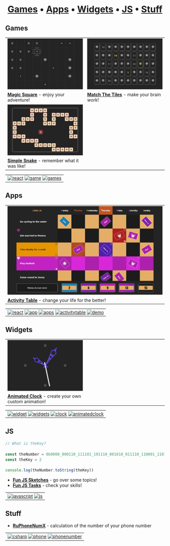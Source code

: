<h1 align="center">
    <a href="#1"><b>Games</b></a> &bull; <a href="#2"><b>Apps</b></a> &bull; <a href="#3"><b>Widgets</b></a> &bull; <a href="#4"><b>JS</b></a> &bull; <a href="#5"><b>Stuff</b></a><a id="1"></a>
</h1>

## Games

<table>
    <tr>
        <td><a href="https://papaproger.github.io/magicsquare/"><img src="magicsquare.jpg" alt="Magic Square" title="Play it now!" /></a></td>
        <td><a href="https://papaproger.github.io/matchthetiles/"><img src="matchthetiles.jpg" alt="Match The Tiles" title="Play it now!" /></a></td>
    </tr>
    <tr>
        <td width="50%"><a href="https://github.com/papaproger/magicsquare"><b>Magic Square</b></a> - enjoy your adventure!</td>
        <td width="50%"><a href="https://github.com/papaproger/matchthetiles"><b>Match The Tiles</b></a> - make your brain work!</td>
    </tr>
    <tr>
        <td><a href="https://papaproger.github.io/simplesnake/"><img src="simplesnake.jpg" alt="Simple Snake" title="Play it now!" /></a></td>
        <td></td>
    </tr>
    <tr>
        <td width="50%"><a href="https://github.com/papaproger/simplesnake"><b>Simple Snake</b></a> - remember what it was like!</td>
        <td width="50%"></td>
    </tr>
</table>

<table>
    <tr>
        <td>
            <a href="https://github.com/topics/react"><img src="https://img.shields.io/badge/react-242424?style=for-the-badge" alt="react" title="Go to react topic" /></a>
            <a href="https://github.com/topics/game"><img src="https://img.shields.io/badge/game-242424?style=for-the-badge" alt="game" title="Go to game topic" /></a>
            <a href="https://github.com/topics/games"><img src="https://img.shields.io/badge/games-242424?style=for-the-badge" alt="games" title="Go to games topic" /></a>
            <a id="2"></a>
        </td>
    </tr>
</table>

## Apps

<table>
    <tr>
        <td><a href="https://papaproger.github.io/activitytable/"><img src="activitytable.jpg" alt="Activity Table" title="Have a go!" /></a></td>
    </tr>
    <tr>
        <td><a href="https://github.com/papaproger/activitytable"><b>Activity Table</b></a> - change your life for the better!</td>
    </tr>
</table>

<table>
    <tr>
        <td>
            <a href="https://github.com/topics/react"><img src="https://img.shields.io/badge/react-242424?style=for-the-badge" alt="react" title="Go to react topic" /></a>
            <a href="https://github.com/topics/app"><img src="https://img.shields.io/badge/app-242424?style=for-the-badge" alt="app" title="Go to app topic" /></a>
            <a href="https://github.com/topics/apps"><img src="https://img.shields.io/badge/apps-242424?style=for-the-badge" alt="apps" title="Go to apps topic" /></a>
            <a href="https://github.com/topics/activitytable"><img src="https://img.shields.io/badge/activitytable-242424?style=for-the-badge" alt="activitytable" title="Go to activitytable topic" /></a>
            <a href="https://github.com/topics/demo"><img src="https://img.shields.io/badge/demo-AD1F1F?style=for-the-badge" alt="demo" title="Go to demo topic" /></a>
            <a id="3"></a>
        </td>
    </tr>
</table>

## Widgets

<table>
    <tr>
        <td><a href="https://papaproger.github.io/animatedclock/"><img src="animatedclock.jpg" alt="Animated Clock" title="Have a glance!" /></a></td>
        <td></td>
    </tr>
    <tr>
        <td width="50%"><a href="https://github.com/papaproger/animatedclock"><b>Animated Clock</b></a> - create your own custom animation!</td>
        <td width="50%"></td>
    </tr>
</table>

<table>
    <tr>
        <td>
            <a href="https://github.com/topics/widget"><img src="https://img.shields.io/badge/widget-242424?style=for-the-badge" alt="widget" title="Go to widget topic" /></a>
            <a href="https://github.com/topics/widgets"><img src="https://img.shields.io/badge/widgets-242424?style=for-the-badge" alt="widgets" title="Go to widgets topic" /></a>
            <a href="https://github.com/topics/clock"><img src="https://img.shields.io/badge/clock-242424?style=for-the-badge" alt="clock" title="Go to clock topic" /></a>
            <a href="https://github.com/topics/animatedclock"><img src="https://img.shields.io/badge/animatedclock-242424?style=for-the-badge" alt="animatedclock" title="Go to animatedclock topic" /></a>
            <a id="4"></a>
        </td>
    </tr>
</table>

## JS

```javascript
// What is theKey?

const theNumber = 0b0000_000110_111101_101110_001010_011110_110001_110111_001110_000001
const theKey = 2

console.log(theNumber.toString(theKey))
```

* **[Fun JS Sketches](https://github.com/papaproger/fun-js-sketches)** - go over some topics!
* **[Fun JS Tasks](https://github.com/papaproger/fun-js-tasks)** - check your skills!

<table>
    <tr>
        <td>
            <a href="https://github.com/topics/javascript"><img src="https://img.shields.io/badge/javascript-242424?style=for-the-badge" alt="javascript" title="Go to javascript topic" /></a>
            <a href="https://github.com/topics/js"><img src="https://img.shields.io/badge/js-242424?style=for-the-badge" alt="js" title="Go to js topic" /></a>
            <a id="5"></a>
        </td>
    </tr>
</table>

## Stuff

* **[RuPhoneNumX](https://github.com/papaproger/RuPhoneNumX)** - calculation of the number of your phone number

<table>
    <tr>
        <td>
            <a href="https://github.com/topics/csharp"><img src="https://img.shields.io/badge/csharp-242424?style=for-the-badge" alt="csharp" title="Go to csharp topic" /></a>
            <a href="https://github.com/topics/phone"><img src="https://img.shields.io/badge/phone-242424?style=for-the-badge" alt="phone" title="Go to phone topic" /></a>
            <a href="https://github.com/topics/phonenumber"><img src="https://img.shields.io/badge/phonenumber-242424?style=for-the-badge" alt="phonenumber" title="Go to phonenumber topic" /></a>
        </td>
    </tr>
</table>